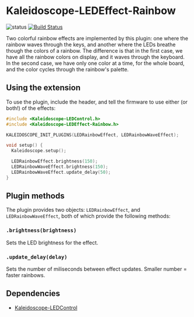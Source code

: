 # Kaleidoscope-LEDEffect-Rainbow

![status][st:stable] [![Build Status][travis:image]][travis:status]

 [travis:image]: https://travis-ci.org/keyboardio/Kaleidoscope-LEDEffect-Rainbow.svg?branch=master
 [travis:status]: https://travis-ci.org/keyboardio/Kaleidoscope-LEDEffect-Rainbow

 [st:stable]: https://img.shields.io/badge/stable-✔-black.svg?style=flat&colorA=44cc11&colorB=494e52
 [st:broken]: https://img.shields.io/badge/broken-X-black.svg?style=flat&colorA=e05d44&colorB=494e52
 [st:experimental]: https://img.shields.io/badge/experimental----black.svg?style=flat&colorA=dfb317&colorB=494e52

Two colorful rainbow effects are implemented by this plugin: one where the
rainbow waves through the keys, and another where the LEDs breathe though the
colors of a rainbow. The difference is that in the first case, we have all the
rainbow colors on display, and it waves through the keyboard. In the second
case, we have only one color at a time, for the whole board, and the color
cycles through the rainbow's palette.

## Using the extension

To use the plugin, include the header, and tell the firmware to use either (or
both!) of the effects:

```c++
#include <Kaleidoscope-LEDControl.h>
#include <Kaleidoscope-LEDEffect-Rainbow.h>

KALEIDOSCOPE_INIT_PLUGINS(LEDRainbowEffect, LEDRainbowWaveEffect);

void setup() {
  Kaleidoscope.setup();

  LEDRainbowEffect.brightness(150);
  LEDRainbowWaveEffect.brightness(150);
  LEDRainbowWaveEffect.update_delay(50);
}
```

## Plugin methods

The plugin provides two objects: `LEDRainbowEffect`, and `LEDRainbowWaveEffect`,
both of which provide the following methods:

### `.brightness(brightness)`

Sets the LED brightness for the effect.

### `.update_delay(delay)`

Sets the number of miliseconds between effect updates.
Smaller number = faster rainbows.

## Dependencies

* [Kaleidoscope-LEDControl](https://github.com/keyboardio/Kaleidoscope-LEDControl)
